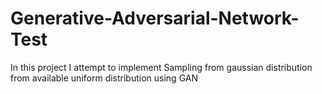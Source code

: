 # Generative-Adversarial-Network-Test
In this project I attempt to implement Sampling from gaussian distribution from available uniform distribution using GAN 
